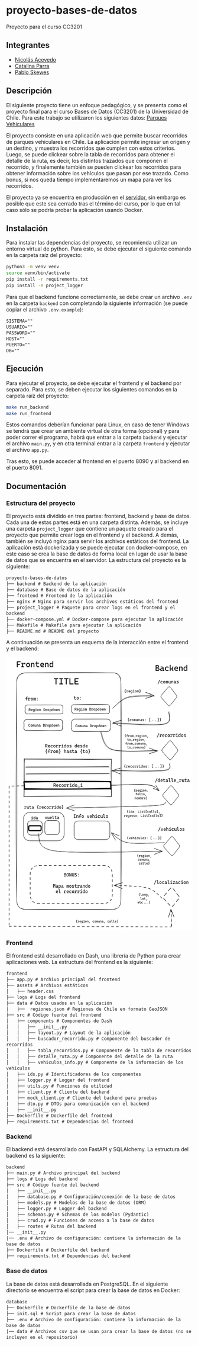 # proyecto-bases-de-datos

Proyecto para el curso CC3201

## Integrantes
 
- [Nicolás Acevedo](https://github.com/nicoacevedor)
- [Catalina Parra](https://github.com/caatabs)
- [Pablo Skewes](https://github.com/pabloskewes/)

## Descripción
El siguiente proyecto tiene un enfoque pedagógico, y se presenta como el proyecto final para el curso Bases de Datos (CC3201) de la Universidad de Chile. Para este trabajo se utilizaron los siguientes datos:  [Parques Vehiculares](https://usuarios.subtrans.gob.cl/estadisticas/parques-vehiculares.html)

El proyecto consiste en una aplicación web que permite buscar recorridos de parques vehiculares en Chile. La aplicación permite ingresar un origen y un destino, y muestra los recorridos que cumplen con estos criterios. Luego, se puede clickear sobre la tabla de recorridos para obtener el detalle de la ruta, es decir, los distintos trazados que componen el recorrido, y finalemente también se pueden clickear los recorridos para obtener información sobre los vehículos que pasan por ese trazado. Como bonus, si nos queda tiempo implementaremos un mapa para ver los recorridos.

El proyecto ya se encuentra en producción en el [servidor](http://grupo10.cc3201.dcc.uchile.cl/), sin embargo es posible que este sea cerrado tras el término del curso, por lo que en tal caso sólo se podría probar la aplicación usando Docker.

## Instalación

Para instalar las dependencias del proyecto, se recomienda utilizar un entorno virtual de python. Para esto, se debe ejecutar el siguiente comando en la carpeta raíz del proyecto:

```bash
python3 -m venv venv
source venv/bin/activate
pip install -r requirements.txt
pip install -e project_logger
```

Para que el backend funcione correctamente, se debe crear un archivo `.env` en la carpeta `backend` con completando la siguiente información (se puede copiar el archivo `.env.example`):

```
SISTEMA=""
USUARIO=""
PASSWORD=""
HOST=""
PUERTO=""
DB=""
```

## Ejecución
Para ejecutar el proyecto, se debe ejecutar el frontend y el backend por separado. Para esto, se deben ejecutar los siguientes comandos en la carpeta raíz del proyecto:

```bash
make run_backend
make run_frontend
```
Estos comandos deberían funcionar para Linux, en caso de tener Windows se tendrá que crear un ambiente virtual de otra forma (opcional) y para poder correr el programa, habrá que entrar a la carpeta `backend` y ejecutar el archivo `main.py`, y en otra terminal entrar a la carpeta `frontend` y ejecutar el archivo `app.py`.

Tras esto, se puede acceder al frontend en el puerto 8090 y al backend en el puerto 8091.

## Documentación

### Estructura del proyecto
El proyecto está dividido en tres partes: frontend, backend y base de datos. Cada una de estas partes está en una carpeta distinta. Además, se incluye una carpeta `project_logger` que contiene un paquete creado para el proyecto que permite crear logs en el frontend y el backend. A demás, también se incluyó nginx para servir los archivos estáticos del frontend. La aplicación está dockerizada y se puede ejecutar con docker-compose, en este caso se crea la base de datos de forma local en lugar de usar la base de datos que se encuentra en el servidor.
La estructura del proyecto es la siguiente:

```
proyecto-bases-de-datos
├── backend # Backend de la aplicación
├── database # Base de datos de la aplicación
├── frontend # Frontend de la aplicación
├── nginx # Nginx para servir los archivos estáticos del frontend
├── project_logger # Paquete para crear logs en el frontend y el backend
├── docker-compose.yml # Docker-compose para ejecutar la aplicación
├── Makefile # Makefile para ejecutar la aplicación
├── README.md # README del proyecto
```

A continuación se presenta un esquema de la interacción entre el frontend y el backend:

![Esquema de la interacción entre el frontend y el backend](./docs/frontend.png)

### Frontend
El frontend está desarrollado en Dash, una librería de Python para crear aplicaciones web.
La estructura del frontend es la siguiente:

```
frontend
├── app.py # Archivo principal del frontend
├── assets # Archivos estáticos
│   ├── header.css
├── logs # Logs del frontend
├── data # Datos usados en la aplicación
│   ├──  regiones.json # Regiones de Chile en formato GeoJSON
├── src # Código fuente del frontend
│   ├── components # Componentes de Dash
│   │   ├── __init__.py
│   │   ├── layout.py # Layout de la aplicación
│   │   ├── buscador_recorrido.py # Componente del buscador de recorridos
│   │   ├── tabla_recorridos.py # Componente de la tabla de recorridos
│   │   ├── detalle_ruta.py # Componente del detalle de la ruta
│   │   ├── vehiculos_info.py # Componente de la información de los vehículos
│   ├── ids.py # Identificadores de los componentes
│   ├── logger.py # Logger del frontend
│   ├── utils.py # Funciones de utilidad
|   ├── client.py # Cliente del backend
|   ├── mock_client.py # Cliente del backend para pruebas
|   ├── dto.py # DTOs para comunicación con el backend
│   ├── __init__.py
├── Dockerfile # Dockerfile del frontend
├── requirements.txt # Dependencias del frontend
```

### Backend
El backend está desarrollado con FastAPI y SQLAlchemy. La estructura del backend es la siguiente:

```
backend
├── main.py # Archivo principal del backend
├── logs # Logs del backend
├── src # Código fuente del backend
│   ├── __init__.py
│   ├── database.py # Configuración/conexión de la base de datos
│   ├── models.py # Modelos de la base de datos (ORM)
│   ├── logger.py # Logger del backend
│   ├── schemas.py # Schemas de los modelos (Pydantic)
│   ├── crud.py # Funciones de acceso a la base de datos
│   ├── routes # Rutas del backend
│── __init__.py
|── .env # Archivo de configuración: contiene la información de la base de datos
├── Dockerfile # Dockerfile del backend
├── requirements.txt # Dependencias del backend
```

### Base de datos
La base de datos está desarrollada en PostgreSQL. En el siguiente directorio se encuentra el script para crear la base de datos en Docker:

```
database
├── Dockerfile # Dockerfile de la base de datos
├── init.sql # Script para crear la base de datos
├── .env # Archivo de configuración: contiene la información de la base de datos
|── data # Archivos csv que se usan para crear la base de datos (no se incluyen en el repositorio)
```
